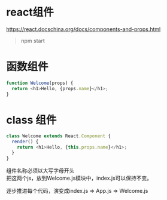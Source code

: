 react组件
========

https://react.docschina.org/docs/components-and-props.html

> npm start

函数组件
=======

```js
function Welcome(props) {
  return <h1>Hello, {props.name}</h1>;
}
```

class 组件
==========

```js
class Welcome extends React.Component {
  render() {
    return <h1>Hello, {this.props.name}</h1>;
  }
}
```

组件名称必须以大写字母开头  
把这两个js，放到Welcome.js模块中，index.js可以保持不变。

逐步推进每个代码，演变成index.js => App.js => Welcome.js